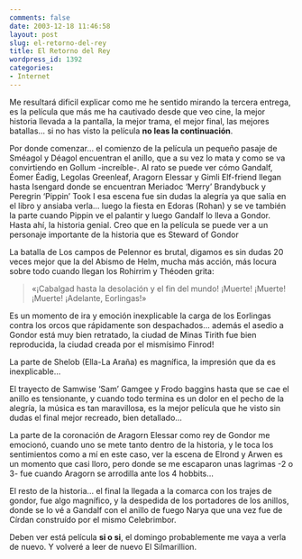 ```yaml
---
comments: false
date: 2003-12-18 11:46:58
layout: post
slug: el-retorno-del-rey
title: El Retorno del Rey
wordpress_id: 1392
categories:
- Internet
---
```


Me resultará dificil explicar como me he sentido mirando la tercera entrega, es la película que más me ha cautivado desde que veo cine, la mejor historia llevada a la pantalla, la mejor trama, el mejor final, las mejores batallas… si no has visto la película **no leas la continuación**.





Por donde comenzar… el comienzo de la película un pequeño pasaje de Sméagol y Déagol encuentran el anillo, que a su vez lo mata y como se va convirtiendo en Gollum -increíble-. Al rato se puede ver cómo Gandalf, &Eacute;omer &Eacute;adig, Legolas Greenleaf, Aragorn Elessar y Gimli Elf-friend llegan hasta Isengard donde se encuentran Meriadoc &#8216;Merry’ Brandybuck y Peregrin &#8216;Pippin’ Took I esa escena fue sin dudas la alegría ya que salía en el libro y ansiaba verla… luego la fiesta en Edoras (Rohan) y se ve también la parte cuando Pippin ve el palantir y luego Gandalf lo lleva a Gondor. Hasta ahí, la historia genial. Creo que en la película se puede ver a un personaje importante de la historia que es Steward of Gondor





La batalla de Los campos de Pelennor es brutal, digamos es sin dudas 20 veces mejor que la del Abismo de Helm, mucha más acción, más locura sobre todo cuando llegan los Rohirrim y Théoden grita:





> &laquo;¡Cabalgad hasta la desolación y el fin del mundo! ¡Muerte! ¡Muerte! ¡Muerte! ¡Adelante, Eorlingas!&raquo;





Es un momento de ira y emoción inexplicable la carga de los Eorlingas contra los orcos que rápidamente son despachados… además el asedio a Gondor está muy bien retratado, la ciudad de Minas Tirith fue bien reproducida, la ciudad creada por el mismísimo Finrod!





La parte de Shelob (Ella-La Araña) es magnífica, la impresión que da es inexplicable…





El trayecto de Samwise &#8216;Sam’ Gamgee y Frodo baggins hasta que se cae el anillo es tensionante, y cuando todo termina es un dolor en el pecho de la alegría, la música es tan maravillosa, es la mejor película que he visto sin dudas el final mejor recreado, bien detallado…





La parte de la coronación de Aragorn Elessar como rey de Gondor me emocionó, cuando uno se mete tanto dentro de la historia, y le toca los sentimientos como a mí en este caso, ver la escena de Elrond y Arwen es un momento que casi lloro, pero donde se me escaparon unas lagrimas -2 o 3- fue cuando Aragorn se arrodilla ante los 4 hobbits…





El resto de la historia… el final la llegada a la comarca con los trajes de gondor, fue algo magnífico, y la despedida de los portadores de los anillos, donde se lo vé a Gandalf con el anillo de fuego Narya que una vez fue de Círdan construído por el mismo Celebrimbor.





Deben ver está película **si o si**, el domingo probablemente me vaya a verla de nuevo. Y volveré a leer de nuevo El Silmarillion.




 
